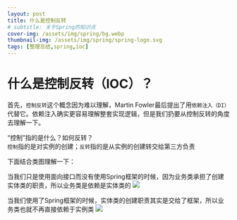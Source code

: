 ```yaml
---
layout: post
title: 什么是控制反转
# subtitle: 关于Spring的知识点
cover-img: /assets/img/spring/bg.webp
thumbnail-img: /assets/img/spring/spring-logo.svg
tags: [整理总结,spring,ioc]
---
```


# 什么是控制反转（IOC）？
首先，```控制反转```这个概念因为难以理解，Martin Fowler最后提出了用```依赖注入（DI）```代替它。依赖注入确实更容易理解整套实现逻辑，但是我们扔要从控制反转的角度去理解一下。  

“控制”指的是什么？如何反转？  
```控制```指的是对实例的创建；```反转```指的是从实例的创建转交给第三方负责  

下面结合类图理解一下：     

当我们只是使用面向接口而没有使用Spring框架的时候，因为业务类承担了创建实体类的职责，所以业务类是依赖是实体类的
![](/assets/img/spring/IOC-1.PNG)

当我们使用了Spring框架的时候，实体类的创建职责其实是交给了框架，所以业务类也就不再直接依赖于实例类
![](/assets/img/spring/IOC-2.PNG)
